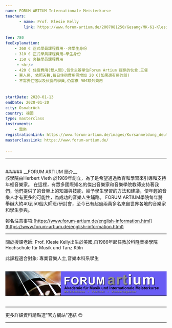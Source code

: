 ```yaml
---
name: FORUM ARTIUM Internationale Meisterkurse
teachers:
      - name: Prof. Klesie Kelly
        link: https://www.forum-artium.de/2007081250/Gesang/MK-61-Klesie-Kelly.html

fee: 780
feeExplanation: 
    - 360 € 正式學員課程費用--非學生身份
    - 310 € 正式學員課程費用—學生身份
    - 150 € 旁聽學員課程費用
     - <hr/>
    - 420 € 住宿費用(雙人間),包含主辦單位Forum Artium 提供的伙食,三餐
    - 單人房, 依照天數,每日住宿費用需增加 20 €(如果還有房的話) 
    - 不需要住宿以及伙食的學員,仍需繳 90€額外費用 


startDate: 2020-01-13
endDate: 2020-01-20
city: Osnabrück
country: 德國
type: masterclass
instruments:
    - 聲樂
registrationLink: https://www.forum-artium.de/images/Kursanmeldung_deutsch.pdf
masterclassLink: https://www.forum-artium.de/                                        
   
---
```

<hr>
<br>
###### __FORUM ARTIUM 簡介__<br>
該學院由Herbert Vieth 於1989年創立，為了是希望通過教育和學習來引導和支持年輕音樂家。
在這裡，有眾多國際知名的傑出音樂家和音樂學院教師支持著我們，他們提供了的音樂上的知識與技能，給予學生學習的方法和建議，使年輕的音樂人才有更多的可能性，為成功的音樂人生鋪路。
FORUM ARTIUM學院每年將舉辦大約40到50個大師班/研討會，至今已有超過兩萬多名來自世界各地的音樂家和學生參與。


報名注意事項:[https://www.forum-artium.de/english-information.html](https://www.forum-artium.de/english-information.html)<br>

<hr/>
關於授課老師: Prof. Klesie Kelly出生於美國,自1986年起任教於科隆音樂學院 Hochschule für Musik und Tanz Köln <br>

此課程適合對象: 專業音樂人士,音樂本科系學生
<br>
<br>



<img src="../assets/img/Forum-pic.png" class="img-fluid" alt="Image for Forum Artium">
<br>
<br>
<hr>

更多詳細資料請點選"官方網站"連結 😊
<hr/>
